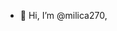 - 👋 Hi, I’m @milica270,

<!---
milica270/milica270 is a ✨ special ✨ repository because its `README.md` (this file) appears on your GitHub profile.
You can click the Preview link to take a look at your changes.
--->
